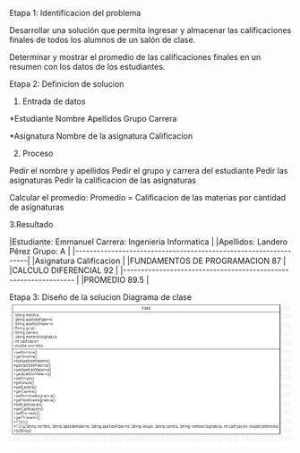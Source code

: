 Etapa 1: Identificacion del problema

Desarrollar una solución que permita ingresar y almacenar las calificaciones 
finales de todos los alumnos de un salón de clase. 

Determinar y mostrar el promedio de las calificaciones
finales en un resumen con los datos de los estudiantes.

Etapa 2: Definicion de solucion

1. Entrada de datos

*Estudiante
  Nombre
  Apellidos
  Grupo
  Carrera
  
*Asignatura
  Nombre de la asignatura
  Calificacion
  
  2. Proceso
  
  Pedir el nombre y apellidos
  Pedir el grupo y carrera del estudiante
  Pedir las asignaturas
  Pedir la calificacion de las asignaturas
  
  Calcular el promedio:
  Promedio = Calificacion de las materias por cantidad de asignaturas
  
  3.Resultado
 
  
  |Estudiante: Emmanuel           Carrera: Ingenieria Informatica   |
  |Apellidos: Landero Pérez       Grupo: A                          |
  |-----------------------------------------------------------------|
  |Asignatura                                Calificacion           |
  |FUNDAMENTOS DE PROGRAMACION                   87                 |
  |CALCULO DIFERENCIAL                           92                 |
  |---------------------------------------------------------------- |
  |PROMEDIO                                  89.5                   |
  
  
  
  Etapa 3: Diseño de la solucion
 Diagrama de clase
 ![](https://github.com/EmmanuelNiro/T3A1/blob/main/T3A1.png)
  
  
  
  
  
  

